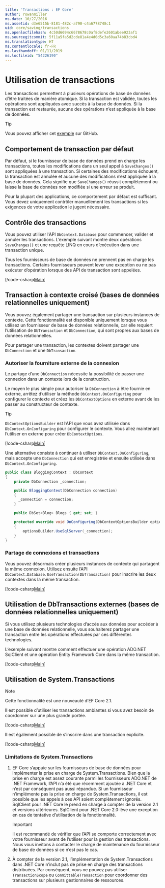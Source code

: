 ```yaml
---
title: 'Transactions : EF Core'
author: rowanmiller
ms.date: 10/27/2016
ms.assetid: d3e6515b-8181-482c-a790-c4a6778748c1
uid: core/saving/transactions
ms.openlocfilehash: 4c50d6694c6678678c0af8defe2601abee923af1
ms.sourcegitcommit: 5f11a5fa5d2cde81a4e4d0d5c3a60aa74b83cbd4
ms.translationtype: HT
ms.contentlocale: fr-FR
ms.lasthandoff: 01/11/2019
ms.locfileid: "54226190"
---
```

# <a name="using-transactions"></a>Utilisation de transactions

Les transactions permettent à plusieurs opérations de base de données d’être traitées de manière atomique. Si la transaction est validée, toutes les opérations sont appliquées avec succès à la base de données. Si la transaction est restaurée, aucune des opérations n’est appliquée à la base de données.

> [!TIP]  
> Vous pouvez afficher cet [exemple](https://github.com/aspnet/EntityFramework.Docs/tree/master/samples/core/Saving/Saving/Transactions/) sur GitHub.

## <a name="default-transaction-behavior"></a>Comportement de transaction par défaut

Par défaut, si le fournisseur de base de données prend en charge les transactions, toutes les modifications dans un seul appel à `SaveChanges()` sont appliquées à une transaction. Si certaines des modifications échouent, la transaction est annulée et aucune des modifications n’est appliquée à la base de données. Cela signifie que `SaveChanges()` réussit complètement ou laisse la base de données non modifiée si une erreur se produit.

Pour la plupart des applications, ce comportement par défaut est suffisant. Vous devez uniquement contrôler manuellement les transactions si les exigences de votre application le jugent nécessaire.

## <a name="controlling-transactions"></a>Contrôle des transactions

Vous pouvez utiliser l’API `DbContext.Database` pour commencer, valider et annuler les transactions. L’exemple suivant montre deux opérations `SaveChanges()` et une requête LINQ en cours d’exécution dans une transaction unique.

Tous les fournisseurs de base de données ne prennent pas en charge les transactions. Certains fournisseurs peuvent lever une exception ou ne pas exécuter d’opération lorsque des API de transaction sont appelées.

[!code-csharp[Main](../../../samples/core/Saving/Saving/Transactions/ControllingTransaction/Sample.cs?name=Transaction&highlight=3,17,18,19)]

## <a name="cross-context-transaction-relational-databases-only"></a>Transaction à contexte croisé (bases de données relationnelles uniquement)

Vous pouvez également partager une transaction sur plusieurs instances de contexte. Cette fonctionnalité est disponible uniquement lorsque vous utilisez un fournisseur de base de données relationnelle, car elle requiert l’utilisation de `DbTransaction` et `DbConnection`, qui sont propres aux bases de données relationnelles.

Pour partager une transaction, les contextes doivent partager une `DbConnection` et une `DbTransaction`.

### <a name="allow-connection-to-be-externally-provided"></a>Autoriser la fourniture externe de la connexion

Le partage d’une `DbConnection` nécessite la possibilité de passer une connexion dans un contexte lors de la construction.

Le moyen le plus simple pour autoriser la `DbConnection` à être fournie en externe, arrêtez d’utiliser la méthode `DbContext.OnConfiguring` pour configurer le contexte et créez les `DbContextOptions` en externe avant de les passer au constructeur de contexte.

> [!TIP]  
> `DbContextOptionsBuilder` est l’API que vous avez utilisée dans `DbContext.OnConfiguring` pour configurer le contexte. Vous allez maintenant l’utiliser en externe pour créer `DbContextOptions`.

[!code-csharp[Main](../../../samples/core/Saving/Saving/Transactions/SharingTransaction/Sample.cs?name=Context&highlight=3,4,5)]

Une alternative consiste à continuer à utiliser `DbContext.OnConfiguring`, mais accepte une `DbConnection` qui est enregistrée et ensuite utilisée dans `DbContext.OnConfiguring`.

``` csharp
public class BloggingContext : DbContext
{
    private DbConnection _connection;

    public BloggingContext(DbConnection connection)
    {
      _connection = connection;
    }

    public DbSet<Blog> Blogs { get; set; }

    protected override void OnConfiguring(DbContextOptionsBuilder optionsBuilder)
    {
        optionsBuilder.UseSqlServer(_connection);
    }
}
```

### <a name="share-connection-and-transaction"></a>Partage de connexions et transactions

Vous pouvez désormais créer plusieurs instances de contexte qui partagent la même connexion. Utilisez ensuite l’API `DbContext.Database.UseTransaction(DbTransaction)` pour inscrire les deux contextes dans la même transaction.

[!code-csharp[Main](../../../samples/core/Saving/Saving/Transactions/SharingTransaction/Sample.cs?name=Transaction&highlight=1,2,3,7,16,23,24,25)]

## <a name="using-external-dbtransactions-relational-databases-only"></a>Utilisation de DbTransactions externes (bases de données relationnelles uniquement)

Si vous utilisez plusieurs technologies d’accès aux données pour accéder à une base de données relationnelle, vous souhaiterez partager une transaction entre les opérations effectuées par ces différentes technologies.

L’exemple suivant montre comment effectuer une opération ADO.NET SqlClient et une opération Entity Framework Core dans la même transaction.

[!code-csharp[Main](../../../samples/core/Saving/Saving/Transactions/ExternalDbTransaction/Sample.cs?name=Transaction&highlight=4,10,21,26,27,28)]

## <a name="using-systemtransactions"></a>Utilisation de System.Transactions

> [!NOTE]  
> Cette fonctionnalité est une nouveauté d’EF Core 2.1.

Il est possible d’utiliser les transactions ambiantes si vous avez besoin de coordonner sur une plus grande portée.

[!code-csharp[Main](../../../samples/core/Saving/Saving/Transactions/AmbientTransaction/Sample.cs?name=Transaction&highlight=1,2,3,26,27,28)]

Il est également possible de s’inscrire dans une transaction explicite.

[!code-csharp[Main](../../../samples/core/Saving/Saving/Transactions/CommitableTransaction/Sample.cs?name=Transaction&highlight=1,15,28,29,30)]

### <a name="limitations-of-systemtransactions"></a>Limitations de System.Transactions  

1. EF Core s’appuie sur les fournisseurs de base de données pour implémenter la prise en charge de System.Transactions. Bien que la prise en charge est assez courante parmi les fournisseurs ADO.NET de .NET Framework, l’API n’a été que récemment ajoutée à .NET Core et n’est par conséquent pas aussi répandue. Si un fournisseur n’implémente pas la prise en charge de System.Transactions, il est possible que les appels à ces API soient complètement ignorés. SqlClient pour .NET Core le prend en charge à compter de la version 2.1 et versions ultérieures. SqlClient pour .NET Core 2.0 lève une exception en cas de tentative d’utilisation de la fonctionnalité. 

   > [!IMPORTANT]  
   > Il est recommandé de vérifier que l’API se comporte correctement avec votre fournisseur avant de l’utiliser pour la gestion des transactions. Nous vous invitons à contacter le chargé de maintenance du fournisseur de base de données si ce n’est pas le cas. 

2. À compter de la version 2.1, l’implémentation de System.Transactions dans .NET Core n’inclut pas de prise en charge des transactions distribuées. Par conséquent, vous ne pouvez pas utiliser `TransactionScope` ou `CommittableTransaction` pour coordonner des transactions sur plusieurs gestionnaires de ressources. 

